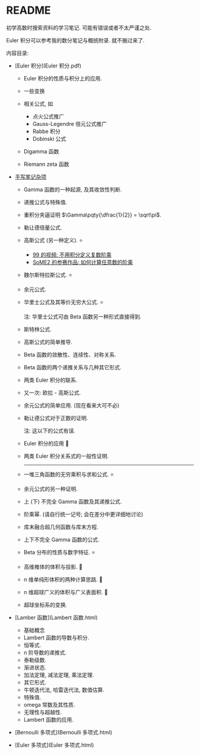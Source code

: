# README



初学高数时搜索资料的学习笔记. 可能有错误或者不太严谨之处.

Euler 积分可以参考我的数分笔记与概统附录. 就不搬过来了.



内容目录:

- [Euler 积分](Euler 积分.pdf)

  - Euler 积分的性质与积分上的应用.
  - 一些变换
  - 相关公式, 如
    - 点火公式推广
    - Gauss-Legendre 倍元公式推广
    - Rabbe 积分
    - Dobinski 公式

  - Digamma 函数
  - Riemann zeta 函数
  
- [手写笔记杂项](手写笔记杂项.html)

  - Gamma 函数的一种起源, 及其收敛性判断.

  - 递推公式与特殊值.

  - 重积分夹逼证明 $\Gamma\pqty{\dfrac{1}{2}} = \sqrt\pi$.

  - 勒让德倍量公式.

  - 高斯公式 (另一种定义). :star: 

    - [99 的视频: 不用积分定义复数阶乘](https://www.bilibili.com/video/BV12L411u7ZB/?spm_id_from=333.999.0.0&vd_source=cc171ffacaec079f01b2a965fd3825f7)
    - [SoME2 的参赛作品: 如何计算任意数的阶乘](https://youtu.be/v_HeaeUUOnc)

  - 魏尔斯特拉斯公式. :star: 

  - 余元公式.

  - 华里士公式及其等价无穷大公式. :star: 

    注: 华里士公式可由 Beta 函数另一种形式直接得到.

  - 斯特林公式.

  - 高斯公式的简单推导.

  - Beta 函数的敛散性、连续性、对称关系.

  - Beta 函数的两个递推关系与几种其它形式.

  - 两类 Euler 积分的联系.

  - 又一次: 欧拉 - 高斯公式.

  - 余元公式的简单应用. (现在看来大可不必)

  - 勒让德公式对于正数的证明.

    注: 这以下的公式有误.

  - Euler 积分的应用 :crescent_moon: 

  - 两类 Euler 积分关系式的一般性证明.

    ---

  - 一堆三角函数的无穷乘积与求和公式. :star: 

  - 余元公式的另一种证明.

  - 上 (下) 不完全 Gamma 函数及其递推公式.

  - 阶乘幂. (请自行统一记号; 会在差分中更详细地讨论)

  - 库末融合超几何函数与库末方程.

  - 上下不完全 Gamma 函数的公式.

  - Beta 分布的性质与数字特征. :star: 

  - 高维椎体的体积与投影. :crescent_moon: 

  - n 维单纯形体积的两种计算思路. :crescent_moon: 

  - n 维超球广义的体积与广义表面积. :crescent_moon: 

  - 超球坐标系的变换.

- [Lamber 函数](Lambert 函数.html)

  - 基础概念
  - Lambert 函数的导数与积分.
  - 恒等式.
  - n 阶导数的递推式.
  - 泰勒级数.
  - 渐进状态.
  - 加法定理, 减法定理, 乘法定理.
  - 其它形式.
  - 牛顿迭代法, 哈雷迭代法, 数值估算.
  - 特殊值.
  - omega 常数及其性质.
  - 无理性与超越性.
  - Lambert 函数的应用.

- [Bernoulli 多项式](Bernoulli 多项式.html)

- [Euler 多项式](Euler 多项式.html)



